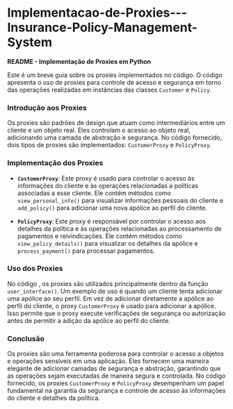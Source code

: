 # Implementacao-de-Proxies---Insurance-Policy-Management-System

**README - Implementação de Proxies em Python**

Este é um breve guia sobre  os proxies  implementados no código. O código apresenta o uso de proxies para controle de acesso e segurança em torno das operações realizadas em instâncias das classes `Customer` e `Policy`.

### Introdução aos Proxies

Os proxies são padrões de design que atuam como intermediários entre um cliente e um objeto real. Eles controlam o acesso ao objeto real, adicionando uma camada de abstração e segurança. No código fornecido, dois tipos de proxies são implementados: `CustomerProxy` e `PolicyProxy`.

### Implementação dos Proxies

- **`CustomerProxy`**: Este proxy é usado para controlar o acesso às informações do cliente e às operações relacionadas a políticas associadas a esse cliente. Ele contém métodos como `view_personal_info()` para visualizar informações pessoais do cliente e `add_policy()` para adicionar uma nova apólice ao perfil do cliente.

- **`PolicyProxy`**: Este proxy é responsável por controlar o acesso aos detalhes da política e às operações relacionadas ao processamento de pagamentos e reivindicações. Ele contém métodos como `view_policy_details()` para visualizar os detalhes da apólice e `process_payment()` para processar pagamentos.

### Uso dos Proxies

No código , os proxies são utilizados principalmente dentro da função `user_interface()`. Um exemplo de uso é quando um cliente tenta adicionar uma apólice ao seu perfil. Em vez de adicionar diretamente a apólice ao perfil do cliente, o proxy `CustomerProxy` é usado para adicionar a apólice. Isso permite que o proxy execute verificações de segurança ou autorização antes de permitir a adição da apólice ao perfil do cliente.

### Conclusão

Os proxies são uma ferramenta poderosa para controlar o acesso a objetos e operações sensíveis em uma aplicação. Eles fornecem uma maneira elegante de adicionar camadas de segurança e abstração, garantindo que as operações sejam executadas de maneira segura e controlada. No código fornecido, os proxies `CustomerProxy` e `PolicyProxy` desempenham um papel fundamental na garantia da segurança e controle de acesso às informações do cliente e detalhes da política.
